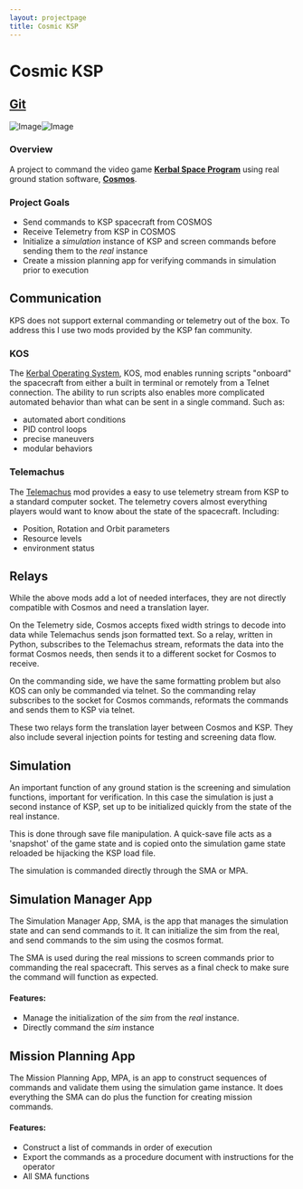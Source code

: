 ```yaml
---
layout: projectpage
title: Cosmic KSP
---
```


# Cosmic KSP

## **[Git](https://github.com/Timin8er/KOS-Commander)**

![Image](https://cosmosc2.com/img/COSMOS.png)![Image](https://www.kerbalspaceprogram.com/wp-content/uploads/2019/08/mercury-logo-white-new.png)

### Overview
A project to command the video game **[Kerbal Space Program](https://www.kerbalspaceprogram.com/)** using real ground station software, **[Cosmos](https://cosmosc2.com/)**.

### Project Goals
- Send commands to KSP spacecraft from COSMOS
- Receive Telemetry from KSP in COSMOS
- Initialize a *simulation* instance of KSP and screen commands before sending them to the *real* instance
- Create a mission planning app for verifying commands in simulation prior to execution

## **Communication**
KPS does not support external commanding or telemetry out of the box. To address this I use two mods provided by the KSP fan community.

### **KOS**
The [Kerbal Operating System](https://ksp-kos.github.io/KOS/), KOS, mod enables running scripts "onboard" the spacecraft from either a built in terminal or remotely from a Telnet connection.
The ability to run scripts also enables more complicated automated behavior than what can be sent in a single command. Such as:
- automated abort conditions
- PID control loops
- precise maneuvers
- modular behaviors

### **Telemachus**
The [Telemachus](https://github.com/TeleIO/Telemachus-1) mod provides a easy to use telemetry stream from KSP to a standard computer socket.
The telemetry covers almost everything players would want to know about the state of the spacecraft. Including:
- Position, Rotation and Orbit parameters
- Resource levels
- environment status

## **Relays**
While the above mods add a lot of needed interfaces, they are not directly compatible with Cosmos and need a translation layer.

On the Telemetry side, Cosmos accepts fixed width strings to decode into data while Telemachus sends json formatted text.
So a relay, written in Python, subscribes to the Telemachus stream, reformats the data into the format Cosmos needs, then sends it to a different socket for Cosmos to receive.

On the commanding side, we have the same formatting problem but also KOS can only be commanded via telnet. So the commanding relay subscribes to the socket for Cosmos commands, reformats the commands and sends them to KSP via telnet.

These two relays form the translation layer between Cosmos and KSP. They also include several injection points for testing and screening data flow.

## **Simulation**
An important function of any ground station is the screening and simulation functions, important for verification. In this case the simulation is just a second instance of KSP, set up to be initialized quickly from the state of the real instance.

This is done through save file manipulation. A quick-save file acts as a 'snapshot' of the game state and is copied onto the simulation game state reloaded be hijacking the KSP load file.

The simulation is commanded directly through the SMA or MPA.

## **Simulation Manager App**
The Simulation Manager App, SMA, is the app that manages the simulation state and can send commands to it. It can initialize the sim from the real, and send commands to the sim using the cosmos format.

The SMA is used during the real missions to screen commands prior to commanding the real spacecraft. This serves as a final check to make sure the command will function as expected.

#### Features:
- Manage the initialization of the *sim* from the *real* instance.
- Directly command the *sim* instance

## **Mission Planning App**
The Mission Planning App, MPA, is an app to construct sequences of commands and validate them using the simulation game instance. It does everything the SMA can do plus the function for creating mission commands.

#### Features:
- Construct a list of commands in order of execution
- Export the commands as a procedure document with instructions for the operator
- All SMA functions
